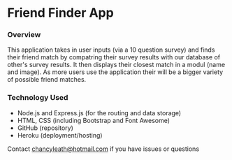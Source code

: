 # Friend Finder App

### Overview
This application takes in user inputs (via a 10 question survey) and finds their friend match by compatring their survey results with our database of other's survey results. It then displays their closest match in a modul (name and image). As more users use the application their will be a bigger variety of possible friend matches.

### Technology Used
  * Node.js and Express.js (for the routing and data storage)
  * HTML, CSS (including Bootstrap and Font Awesome)
  * GitHub (repository)
  * Heroku (deployment/hosting)

Contact chancyleath@hotmail.com if you have issues or questions

